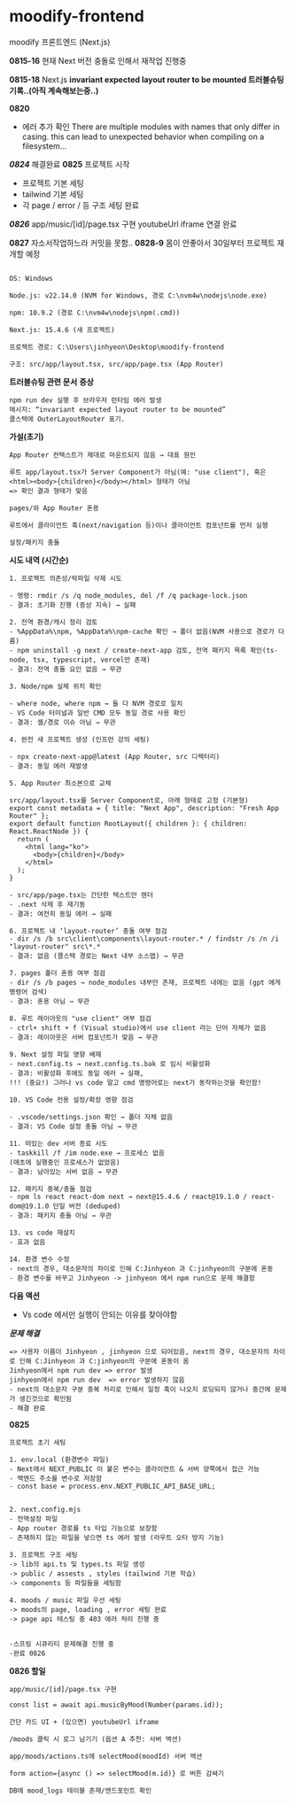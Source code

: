 # moodify-frontend
moodify 프론트엔드 (Next.js)

**0815-16**
현재 Next 버전 충돌로 인해서 재작업 진행중


**0815-18**
Next.js 
**invariant expected layout router to be mounted 트러블슈팅 기록..(아직 계속해보는중..)**


**0820**
- 에러 추가 확인
There are multiple modules with names that only differ in casing. this can lead to unexpected behavior when compiling on a filesystem...

***0824***
해결완료
**0825** 
프로젝트 시작 

- 프로젝트 기본 세팅
- tailwind 기본 세팅
- 각 page / error / 등 구조 세팅 완료

***0826***
app/music/[id]/page.tsx 구현
youtubeUrl iframe 연결 완료

**0827**
자소서작업하느라 커밋을 못함..
**0828-9**
몸이 안좋아서 30일부터 프로젝트 재개할 예정
```

OS: Windows

Node.js: v22.14.0 (NVM for Windows, 경로 C:\nvm4w\nodejs\node.exe)

npm: 10.9.2 (경로 C:\nvm4w\nodejs\npm(.cmd))

Next.js: 15.4.6 (새 프로젝트)

프로젝트 경로: C:\Users\jinhyeon\Desktop\moodify-frontend

구조: src/app/layout.tsx, src/app/page.tsx (App Router)
```
**트러블슈팅 관련 문서**
**증상**
```
npm run dev 실행 후 브라우저 런타임 에러 발생
메시지: “invariant expected layout router to be mounted”
콜스택에 OuterLayoutRouter 표기.
```

**가설(초기)**
```
App Router 컨텍스트가 제대로 마운트되지 않음 → 대표 원인

루트 app/layout.tsx가 Server Component가 아님(예: "use client"), 혹은 <html><body>{children}</body></html> 형태가 아님
=> 확인 결과 형태가 맞음

pages/와 App Router 혼용

루트에서 클라이언트 훅(next/navigation 등)이나 클라이언트 컴포넌트를 먼저 실행

설정/패키지 충돌
```


**시도 내역 (시간순)**
```
1. 프로젝트 의존성/락파일 삭제 시도

- 명령: rmdir /s /q node_modules, del /f /q package-lock.json
- 결과: 초기화 진행 (증상 지속) → 실패

2. 전역 환경/캐시 정리 검토
- %AppData%\npm, %AppData%\npm-cache 확인 → 폴더 없음(NVM 사용으로 경로가 다름)
- npm uninstall -g next / create-next-app 검토, 전역 패키지 목록 확인(ts-node, tsx, typescript, vercel만 존재)
- 결과: 전역 충돌 요인 없음 → 무관

3. Node/npm 실제 위치 확인

- where node, where npm → 둘 다 NVM 경로로 일치
- VS Code 터미널과 일반 CMD 모두 동일 경로 사용 확인
- 결과: 셸/경로 이슈 아님 → 무관

4. 완전 새 프로젝트 생성 (인프런 강의 세팅)

- npx create-next-app@latest (App Router, src 디렉터리)
- 결과: 동일 에러 재발생

5. App Router 최소본으로 교체

src/app/layout.tsx를 Server Component로, 아래 형태로 고정 (기본형)
export const metadata = { title: "Next App", description: "Fresh App Router" };
export default function RootLayout({ children }: { children: React.ReactNode }) {
  return (
    <html lang="ko">
      <body>{children}</body>
    </html>
  );
}

- src/app/page.tsx는 간단한 텍스트만 렌더
- .next 삭제 후 재기동
- 결과: 여전히 동일 에러 → 실패

6. 프로젝트 내 ‘layout-router’ 충돌 여부 점검
- dir /s /b src\client\components\layout-router.* / findstr /s /n /i "layout-router" src\*.*
- 결과: 없음 (콜스택 경로는 Next 내부 소스맵) → 무관

7. pages 폴더 혼용 여부 점검
- dir /s /b pages → node_modules 내부만 존재, 프로젝트 내에는 없음 (gpt 에게 명령어 검색)
- 결과: 혼용 아님 → 무관

8. 루트 레이아웃의 "use client" 여부 점검
- ctrl+ shift + f (Visual studio)에서 use client 라는 단어 자체가 없음
- 결과: 레이아웃은 서버 컴포넌트가 맞음 → 무관

9. Next 설정 파일 영향 배제
- next.config.ts → next.config.ts.bak 로 임시 비활성화
- 결과: 비활성화 후에도 동일 에러 → 실패,
!!! (중요!) 그러나 vs code 말고 cmd 명령어로는 next가 동작하는것을 확인함!

10. VS Code 전용 설정/확장 영향 점검

- .vscode/settings.json 확인 → 폴더 자체 없음
- 결과: VS Code 설정 충돌 아님 → 무관

11. 떠있는 dev 서버 종료 시도
- taskkill /f /im node.exe → 프로세스 없음
(애초에 실행중인 프로세스가 없었음)
- 결과: 남아있는 서버 없음 → 무관

12. 패키지 중복/충돌 점검
- npm ls react react-dom next → next@15.4.6 / react@19.1.0 / react-dom@19.1.0 단일 버전 (deduped)
- 결과: 패키지 충돌 아님 → 무관

13. vs code 재설치
- 효과 없음

14. 환경 변수 수정
- next의 경우, 대소문자의 차이로 인해 C:Jinhyeon 과 C:jinhyeon의 구분에 혼동
- 환경 변수를 바꾸고 Jinhyeon -> jinhyeon 에서 npm run으로 문제 해결함
```


**다음 액션**
- Vs code 에서만 실행이 안되는 이유를 찾아야함


***문제  해결***
```
=> 사용자 이름이 Jinhyeon , jinhyeon 으로 되어있음, next의 경우, 대소문자의 차이로 인해 C:Jinhyeon 과 C:jinhyeon의 구분에 혼동이 옴
Jinhyeon에서 npm run dev => error 발생
jinhyeon에서 npm run dev  => error 발생하지 않음
- next의 대소문자 구분 중복 처리로 인해서 일정 훅이 나오지 로딩되지 않거나 중간에 문제가 생긴것으로 확인됨
- 해결 완료
```


**0825**

```
프로젝트 초기 세팅

1. env.local (환경변수 파일)
- Next에서 NEXT_PUBLIC 이 붙은 변수는 클라이언트 & 서버 양쪽에서 접근 가능
- 백엔드 주소를 변수로 저장함
- const base = process.env.NEXT_PUBLIC_API_BASE_URL;


2. next.config.mjs
- 전역설정 파일
- App router 경로를 ts 타입 기능으로 보장함
- 존재하지 않는 파일을 넣으면 ts 에러 발생 (라우트 오타 방지 기능)

3. 프로젝트 구조 세팅
-> lib의 api.ts 및 types.ts 파일 생성
-> public / assests , styles (tailwind 기본 학습)
-> components 등 파일들을 세팅함

4. moods / music 파일 우선 세팅
-> moods의 page, loading , error 세팅 완료
-> page api 테스팅 중 403 에러 처리 진행 중


-스프링 시큐리티 문제해결 진행 중
-완료 0826
```

**0826 할일**
```
app/music/[id]/page.tsx 구현

const list = await api.musicByMood(Number(params.id));

간단 카드 UI + (있으면) youtubeUrl iframe

/moods 클릭 시 로그 남기기 (옵션 A 추천: 서버 액션)

app/moods/actions.ts에 selectMood(moodId) 서버 액션

form action={async () => selectMood(m.id)} 로 버튼 감싸기

DB에 mood_logs 테이블 존재/엔드포인트 확인
```








